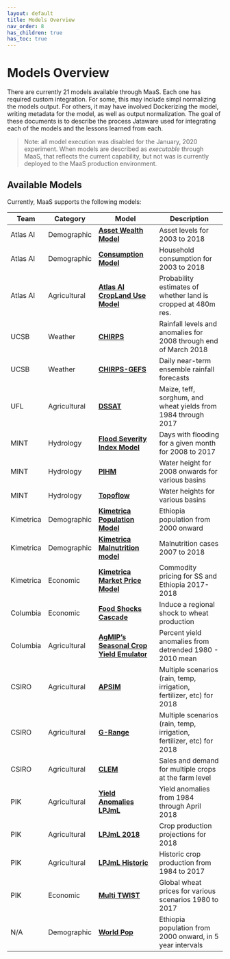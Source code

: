 ```yaml
---
layout: default
title: Models Overview
nav_order: 8
has_children: true
has_toc: true
---
```


# Models Overview

There are currently 21 models available through MaaS. Each one has required custom integration. For some, this may include simpl normalizing the models output. For others, it may have involved Dockerizing the model, writing metadata for the model, as well as output normalization. The goal of these documents is to describe the process Jataware used for integrating each of the models and the lessons learned from each.

> Note: all model execution was disabled for the January, 2020 experiment. When models are described as _executable_ through MaaS, that reflects the current capability, but not was is currently deployed to the MaaS production environment.


## Available Models
Currently, MaaS supports the following models:

| Team      | Category     | Model                                | Description                                                             | 
|-----------|--------------|--------------------------------------|-------------------------------------------------------------------------| 
| Atlas AI  | Demographic  | [**Asset Wealth Model**](AtlasAI.md)                   | Asset levels for 2003 to 2018                                           | 
| Atlas AI  | Demographic  | [**Consumption Model**](AtlasAI.md)                    | Household consumption for 2003 to 2018                                  | 
| Atlas AI  | Agricultural | [**Atlas AI CropLand Use Model**](AtlasAI.md)          | Probability estimates of whether land is cropped at 480m res.           | 
| UCSB      | Weather      | [**CHIRPS**](CHIRPS.md)                               | Rainfall levels and anomalies for 2008 through end of March 2018        | 
| UCSB      | Weather      | [**CHIRPS-GEFS**](CHIRPS.md)                               | Daily near-term ensemble rainfall forecasts        | 
| UFL       | Agricultural | [**DSSAT**](DSSAT.md)                                | Maize, teff, sorghum, and wheat yields from 1984 through 2017         | 
| MINT      | Hydrology    | [**Flood Severity Index Model**](FSI.md)           | Days with flooding for a given month for 2008 to 2017                   | 
| MINT      | Hydrology    | [**PIHM**](PIHM.md)                                 | Water height for 2008 onwards for various basins                        | 
| MINT      | Hydrology    | [**Topoflow**](Topoflow.md)                             | Water heights for various basins                                        | 
| Kimetrica | Demographic  | [**Kimetrica Population Model**](Kimetrica.md)           | Ethiopia population from 2000 onward                                    | 
| Kimetrica | Demographic  | [**Kimetrica Malnutrition model**](Kimetrica.md)         | Malnutrition cases 2007 to 2018                                         | 
| Kimetrica | Economic     | [**Kimetrica Market Price Model**](Kimetrica.md)         | Commodity pricing for SS and Ethiopia 2017-2018                         | 
| Columbia  | Economic     | [**Food Shocks Cascade**](FSC.md)                  | Induce a regional shock to wheat production                             | 
| Columbia  | Agricultural | [**AgMIP’s Seasonal Crop Yield Emulator**](AgMIP.md) | Percent yield anomalies from detrended 1980 - 2010 mean                       | 
| CSIRO     | Agricultural | [**APSIM**](CSIRO.md)                                | Multiple scenarios (rain, temp, irrigation, fertilizer, etc) for 2018 | 
| CSIRO     | Agricultural | [**G-Range**](CSIRO.md)                              | Multiple scenarios (rain, temp, irrigation, fertilizer, etc) for 2018 | 
| CSIRO     | Agricultural | [**CLEM**](CSIRO.md)                                 | Sales and demand for multiple crops at the farm level                   | 
| PIK       | Agricultural | [**Yield Anomalies LPJmL**](LPJmL.md)                | Yield anomalies from 1984 through April 2018                            | 
| PIK       | Agricultural | [**LPJmL 2018**](LPJmL.md)                           | Crop production projections for 2018                                    | 
| PIK       | Agricultural | [**LPJmL Historic**](LPJmL.md)                       | Historic crop production from 1984 to 2017                              | 
| PIK       | Economic     | [**Multi TWIST**](TWiST.md)                          | Global wheat prices for various scenarios 1980 to 2017                  | 
| N/A       | Demographic  | [**World Pop**](external-models.md)                            | Ethiopia population from 2000 onward, in 5 year intervals             | 